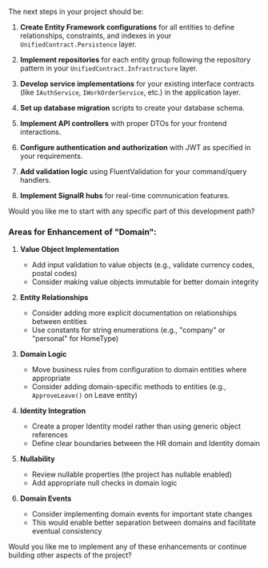 
The next steps in your project should be:

1. **Create Entity Framework configurations** for all entities to define relationships, constraints, and indexes in your `UnifiedContract.Persistence` layer.

2. **Implement repositories** for each entity group following the repository pattern in your `UnifiedContract.Infrastructure` layer.

3. **Develop service implementations** for your existing interface contracts (like `IAuthService`, `IWorkOrderService`, etc.) in the application layer.

4. **Set up database migration** scripts to create your database schema.

5. **Implement API controllers** with proper DTOs for your frontend interactions.

6. **Configure authentication and authorization** with JWT as specified in your requirements.

7. **Add validation logic** using FluentValidation for your command/query handlers.

8. **Implement SignalR hubs** for real-time communication features.

Would you like me to start with any specific part of this development path?




### Areas for Enhancement of "Domain":

1. **Value Object Implementation**
   - Add input validation to value objects (e.g., validate currency codes, postal codes)
   - Consider making value objects immutable for better domain integrity

2. **Entity Relationships**
   - Consider adding more explicit documentation on relationships between entities
   - Use constants for string enumerations (e.g., "company" or "personal" for HomeType)

3. **Domain Logic**
   - Move business rules from configuration to domain entities where appropriate
   - Consider adding domain-specific methods to entities (e.g., `ApproveLeave()` on Leave entity)

4. **Identity Integration**
   - Create a proper Identity model rather than using generic object references
   - Define clear boundaries between the HR domain and Identity domain

5. **Nullability**
   - Review nullable properties (the project has nullable enabled)
   - Add appropriate null checks in domain logic

6. **Domain Events**
   - Consider implementing domain events for important state changes
   - This would enable better separation between domains and facilitate eventual consistency

Would you like me to implement any of these enhancements or continue building other aspects of the project?

